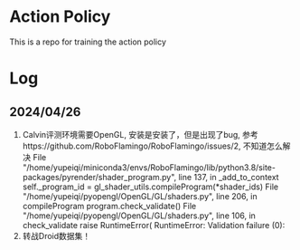 # Action Policy
This is a repo for training the action policy

# Log
## 2024/04/26
1. Calvin评测环境需要OpenGL, 安装是安装了，但是出现了bug, 参考https://github.com/RoboFlamingo/RoboFlamingo/issues/2, 不知道怎么解决
File "/home/yupeiqi/miniconda3/envs/RoboFlamingo/lib/python3.8/site-packages/pyrender/shader_program.py", line 137, in _add_to_context
    self._program_id = gl_shader_utils.compileProgram(*shader_ids)
  File "/home/yupeiqi/pyopengl/OpenGL/GL/shaders.py", line 206, in compileProgram
    program.check_validate()
  File "/home/yupeiqi/pyopengl/OpenGL/GL/shaders.py", line 106, in check_validate
    raise RuntimeError(
RuntimeError: Validation failure (0):
2. 转战Droid数据集！ 